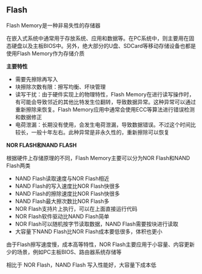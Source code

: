 ## Flash

Flash Memory是一种非易失性的存储器

在嵌入式系统中通常用于存放系统、应用和数据等。在PC系统中，则主要用在固态硬盘以及主板BIOS中。另外，绝大部分的U盘、SDCard等移动存储设备也都是使用Flash Memory作为存储介质

**主要特性**

* 需要先擦除再写入
* 块擦除次数有限：擦写均衡、坏块管理
* 读写干扰：由于硬件实现上的物理特性，Flash Memory在进行读写操作时，有可能会导致邻近的其他比特发生位翻转，导致数据异常。这种异常可以通过重新擦除来恢复。Flash Memory应用中通常会使用ECC等算法进行错误检测和数据修正
* 电荷泄漏：长期没有使用，会发生电荷泄漏，导致数据错误。不过这个时间比较长，一般十年左右。此种异常是非永久性的，重新擦除可以恢复

**NOR FLASH和NAND FLASH**

根据硬件上存储原理的不同，Flash Memory主要可以分为NOR Flash和NAND Flash两类

* NAND Flash读取速度与NOR Flash相近
* NAND Flash的写入速度比NOR Flash快很多
* NAND Flash的擦除速度比NOR Flash快很多
* NAND Flash最大擦次数比NOR Flash多
* NOR Flash支持片上执行，可以在上面直接运行代码
* NOR Flash软件驱动比NAND Flash简单
* NOR Flash可以随机按字节读取数据，NAND Flash需要按块进行读取
* 大容量下NAND Flash比NOR Flash成本要低很多，体积也更小

由于Flash擦写速度慢，成本高等特性，NOR Flash主要应用于小容量、内容更新少的场景，例如PC主板BIOS、路由器系统存储等

相比于 NOR Flash，NAND Flash 写入性能好，大容量下成本低